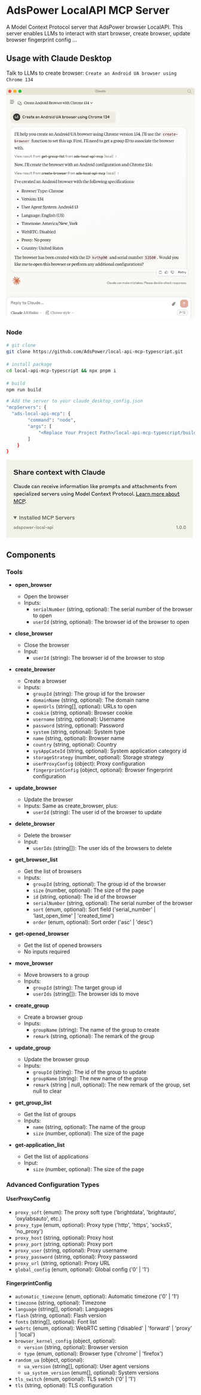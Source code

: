 # AdsPower LocalAPI MCP Server

A Model Context Protocol server that AdsPower browser LocalAPI. This server enables LLMs to interact with start browser, create browser, update browser fingerprint config ...


## Usage with Claude Desktop

Talk to LLMs to create browser: `Create an Android UA browser using Chrome 134`

![Claude desktop](./assets/claude-use.png)

### Node

```bash
# git clone 
git clone https://github.com/AdsPower/local-api-mcp-typescript.git

# install package
cd local-api-mcp-typescript && npx pnpm i

# build
npm run build
```

```bash
# Add the server to your claude_desktop_config.json
"mcpServers": {
  "ads-local-api-mcp": {
        "command": "node",
        "args": [
            "<Replace Your Project Path>/local-api-mcp-typescript/build/index.js"
        ]
    }
}
```

![Claude desktop MCP](./assets/claude-installed.png)

## Components

### Tools

- **open_browser**
  - Open the browser
  - Inputs: 
    - `serialNumber` (string, optional): The serial number of the browser to open
    - `userId` (string, optional): The browser id of the browser to open

- **close_browser**
  - Close the browser
  - Input: 
    - `userId` (string): The browser id of the browser to stop

- **create_browser**
  - Create a browser
  - Inputs:
    - `groupId` (string): The group id for the browser
    - `domainName` (string, optional): The domain name
    - `openUrls` (string[], optional): URLs to open
    - `cookie` (string, optional): Browser cookie
    - `username` (string, optional): Username
    - `password` (string, optional): Password
    - `system` (string, optional): System type
    - `name` (string, optional): Browser name
    - `country` (string, optional): Country
    - `sysAppCateId` (string, optional): System application category id
    - `storageStrategy` (number, optional): Storage strategy
    - `userProxyConfig` (object): Proxy configuration
    - `fingerprintConfig` (object, optional): Browser fingerprint configuration

- **update_browser**
  - Update the browser
  - Inputs: Same as create_browser, plus:
    - `userId` (string): The user id of the browser to update

- **delete_browser**
  - Delete the browser
  - Input:
    - `userIds` (string[]): The user ids of the browsers to delete

- **get_browser_list**
  - Get the list of browsers
  - Inputs:
    - `groupId` (string, optional): The group id of the browser
    - `size` (number, optional): The size of the page
    - `id` (string, optional): The id of the browser
    - `serialNumber` (string, optional): The serial number of the browser
    - `sort` (enum, optional): Sort field ('serial_number' | 'last_open_time' | 'created_time')
    - `order` (enum, optional): Sort order ('asc' | 'desc')

- **get-opened_browser**
  - Get the list of opened browsers
  - No inputs required

- **move_browser**
  - Move browsers to a group
  - Inputs:
    - `groupId` (string): The target group id
    - `userIds` (string[]): The browser ids to move

- **create_group**
  - Create a browser group
  - Inputs:
    - `groupName` (string): The name of the group to create
    - `remark` (string, optional): The remark of the group

- **update_group**
  - Update the browser group
  - Inputs:
    - `groupId` (string): The id of the group to update
    - `groupName` (string): The new name of the group
    - `remark` (string | null, optional): The new remark of the group, set null to clear

- **get_group_list**
  - Get the list of groups
  - Inputs:
    - `name` (string, optional): The name of the group
    - `size` (number, optional): The size of the page

- **get-application_list**
  - Get the list of applications
  - Input:
    - `size` (number, optional): The size of the page

### Advanced Configuration Types

#### UserProxyConfig
- `proxy_soft` (enum): The proxy soft type ('brightdata', 'brightauto', 'oxylabsauto', etc.)
- `proxy_type` (enum, optional): Proxy type ('http', 'https', 'socks5', 'no_proxy')
- `proxy_host` (string, optional): Proxy host
- `proxy_port` (string, optional): Proxy port
- `proxy_user` (string, optional): Proxy username
- `proxy_password` (string, optional): Proxy password
- `proxy_url` (string, optional): Proxy URL
- `global_config` (enum, optional): Global config ('0' | '1')

#### FingerprintConfig
- `automatic_timezone` (enum, optional): Automatic timezone ('0' | '1')
- `timezone` (string, optional): Timezone
- `language` (string[], optional): Languages
- `flash` (string, optional): Flash version
- `fonts` (string[], optional): Font list
- `webrtc` (enum, optional): WebRTC setting ('disabled' | 'forward' | 'proxy' | 'local')
- `browser_kernel_config` (object, optional):
  - `version` (string, optional): Browser version
  - `type` (enum, optional): Browser type ('chrome' | 'firefox')
- `random_ua` (object, optional):
  - `ua_version` (string[], optional): User agent versions
  - `ua_system_version` (enum[], optional): System versions
- `tls_switch` (enum, optional): TLS switch ('0' | '1')
- `tls` (string, optional): TLS configuration